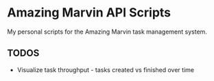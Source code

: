 # Amazing Marvin API Scripts

My personal scripts for the Amazing Marvin task management system.

## TODOS

- Visualize task throughput - tasks created vs finished over time
